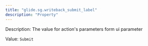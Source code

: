 ```yaml
---
title: "glide.sg.writeback_submit_label"
description: "Property"
---
```


Description: The value for action's parameters form ui parameter

Value: `Submit`